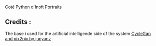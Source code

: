 Coté Python d'Inoft Portraits



## Credits :

The base i used for the artificial intelligende side of the system [CycleGan and pix2pix by junyanz]([https://github.com/junyanz/pytorch-CycleGAN-and-pix2pix])